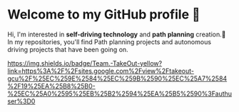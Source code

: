 # Welcome to my GitHub profile 👋

Hi, I'm interested in **self-driving technology** and **path planning** creation.🚗      
In my repositories, you'll find Path planning projects and autonomous driving projects that have been going on.

https://img.shields.io/badge/Team.-TakeOut-yellow?link=https%3A%2F%2Fsites.google.com%2Fview%2Ftakeout-gcu%2F%25EC%259E%2584%25EC%259B%2590%25EC%25A7%2584%2F19%25EA%25B8%25B0-%25EC%25A0%2595%25EB%25B2%2594%25EA%25B5%2590%3Fauthuser%3D0

<!--
**j-bk/j-bk** is a ✨ _special_ ✨ repository because its `README.md` (this file) appears on your GitHub profile.

Here are some ideas to get you started:

- 🔭 I’m currently working on ...
- 🌱 I’m currently learning ...
- 👯 I’m looking to collaborate on ...
- 🤔 I’m looking for help with ...
- 💬 Ask me about ...
- 📫 How to reach me: ...
- 😄 Pronouns: ...
- ⚡ Fun fact: ...
-->
